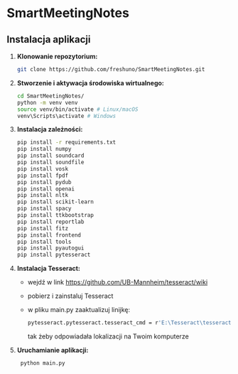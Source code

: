 # SmartMeetingNotes

## Instalacja aplikacji

1.  **Klonowanie repozytorium:**
    ```bash
    git clone https://github.com/freshuno/SmartMeetingNotes.git
    ```

2.  **Stworzenie i aktywacja środowiska wirtualnego:**
    ```bash
    cd SmartMeetingNotes/
    python -m venv venv
    source venv/bin/activate # Linux/macOS
    venv\Scripts\activate # Windows
    ```
    
3.  **Instalacja zależności:**
    ```bash
    pip install -r requirements.txt
    pip install numpy
    pip install soundcard
    pip install soundfile
    pip install vosk
    pip install fpdf
    pip install pydub
    pip install openai
    pip install nltk
    pip install scikit-learn
    pip install spacy
    pip install ttkbootstrap
    pip install reportlab
    pip install fitz
    pip install frontend
    pip install tools
    pip install pyautogui
    pip install pytesseract
    ```

4. **Instalacja Tesseract:**
   - wejdź w link https://github.com/UB-Mannheim/tesseract/wiki
   - pobierz i zainstaluj Tesseract
   - w pliku main.py zaaktualizuj linijkę:

     ```bash
     pytesseract.pytesseract.tesseract_cmd = r'E:\Tesseract\tesseract.exe
     ```
     tak żeby odpowiadała lokalizacji na Twoim komputerze
     
5. **Uruchamianie aplikacji:**
   ```bash
    python main.py
    ```
